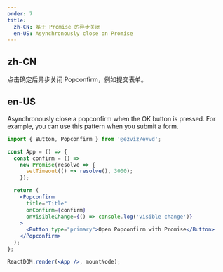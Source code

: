 ```yaml
---
order: 7
title:
  zh-CN: 基于 Promise 的异步关闭
  en-US: Asynchronously close on Promise
---
```


## zh-CN

点击确定后异步关闭 Popconfirm，例如提交表单。

## en-US

Asynchronously close a popconfirm when the OK button is pressed. For example, you can use this pattern when you submit a form.

```jsx
import { Button, Popconfirm } from '@ezviz/evvd';

const App = () => {
  const confirm = () =>
    new Promise(resolve => {
      setTimeout(() => resolve(), 3000);
    });

  return (
    <Popconfirm
      title="Title"
      onConfirm={confirm}
      onVisibleChange={() => console.log('visible change')}
    >
      <Button type="primary">Open Popconfirm with Promise</Button>
    </Popconfirm>
  );
};

ReactDOM.render(<App />, mountNode);
```
